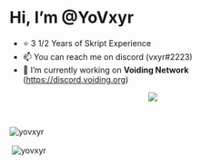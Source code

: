 # Hi, I’m **@YoVxyr**
- ⭐ 3 1/2 Years of Skript Experience
- 📫 You can reach me on discord (vxyr#2223)
- 🌱 I’m currently working on **Voiding Network** (https://discord.voiding.org)


<p align="center"><a href="https://discord.com/users/653095059092144129"><img align="center" src="https://lanyard-profile-readme.vercel.app/api/653095059092144129?bg=302c33"></a></p>

<br />


<p><img align="center" src="https://github-readme-streak-stats.herokuapp.com/?user=yovxyr" alt="yovxyr" /></p> <p>&nbsp;<img align="center" src="https://github-readme-stats.vercel.app/api?username=yovxyr&show_icons=true&locale=en" alt="yovxyr" /></p>




